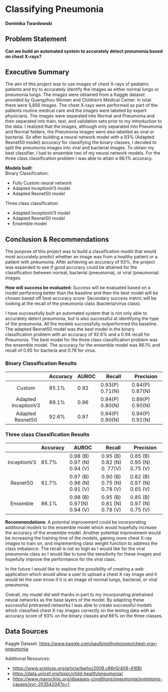 # Classifying Pneumonia
#### Dominika Twardowski

## Problem Statement
**Can we build an automated system to accurately detect pneumonia based on chest X-rays?**

## Executive Summary
The aim of this project was to use images of chest X-rays of pediatric patients and try to accurately identify the images as either normal lungs or pneumonia lungs. The images were obtained from a Kaggle dataset provided by Guangzhou Women and Children’s Medical Center. In total there were 5,856 images.  The chest X-rays were performed as part of the patients routine medical care and the images were labeled by expert physicians. The images were separated into Normal and Pneumonia and then separated into train, test, and validation sets prior to my introduction to the data.  I realized that the images, although only separated into Pneumonia and Normal folders, the Pneumonia images were also labelled as viral or bacterial. So after building a neural network model with a 93% (Adapted Resnet50 model) accuracy for classifying the binary classes, I decided to split the pneumonia images into viral and bacterial images. To obtain my best classifier, I had to ensemble two of my neural network models. For the three class classification problem I was able to attain a 86.1% accuracy.

**Models built**:   
Binary Classification:
- Fully Custom neural network
- Adapted InceptionV3 model
- Adapted Resnet50 model

Three class classification:
- Adapted InceptionV3 model
- Adapted Resnet50 model
- Ensemble model

## Conclusion & Recommendations

The purpose of this project was to build a classification model that would most accurately predict whether an image was from a healthy patient or a patient with pneumonia. After achieving an accuracy of 93%, the project was expanded to see if good accuracy could be attained for the classification between normal, bacterial (pneumonia), or viral (pneumonia) images.

**How will success be evaluated**: Success will be evaluated based on a model performing better than the baseline and then the best model will be chosen based off best accuracy score. Secondary success metric will be looking at the recall of the pneumonia class (bacteria/virus class).

I have successfully built an automated system that is not only able to accurately detect pneumonia, but is also successful at identifying the type of the pneumonia. All the models successfully outperformed the baseline. The adapted Resnet50 model was the best model in the binary classification problem with an accuracy of 92.6% and a 0.94 recall for Pneumonia. The best model for the three class classification problem was the ensemble model. The accuracy for the ensemble model was 86.1% and recall of 0.95 for bacteria and 0.78 for virus.

### Binary Classification Results
|                     	| Accuracy 	| AUROC 	| Recall            	| Precision         	|
|:-------------------:	|----------	|-------	|-------------------	|-------------------	|
| Custom              	| 85.1%    	| 0.92  	| 0.93(P)   0.71(N) 	| 0.84(P)   0.87(N) 	|
| Adapted InceptionV3 	| 89.1%    	| 0.96  	| 0.94(P)   0.80(N) 	| 0.89(P)   0.90(N) 	|
| Adapted Resnet50    	| 92.6%    	| 0.97  	| 0.94(P)   0.90(N) 	| 0.94(P)   0.91(N) 	|


### Three class Classification Results
|             	| Accuracy 	| AUROC                        	| Recall                       	| Precision                     	|
|:-----------:	|----------	|------------------------------	|------------------------------	|-------------------------------	|
| InceptionV3 	| 85.7%    	| 0.98 (B)  0.97 (N)  0.94 (V) 	| 0.95 (B)  0.82 (N)  0. 77(V) 	| 0.85 (B)   0.95 (N)  0.75 (V) 	|
| Resnet50    	| 81.7%    	| 0.97 (B)  0.96 (N)  0.91 (V) 	| 0.90 (B)  0.75 (N)  0.78 (V) 	| 0.82 (B)  0.97 (N)  0.65 (V)  	|
| Ensemble    	| 86.1%    	| 0.98 (B)  0.97(N)  0.94 (V)  	| 0.95 (B)  0.81 (N)  0.78 (V) 	| 0.85 (B)  0.97 (N)  0.75 (V)  	|


**Recommendations**:
  A potential improvement could be incorporating additional models to the ensemble model which would hopefully increase the accuracy of the ensemble model. Another potential improvement would be increasing the training time of the models, gaining more chest X-ray images to train on, and implementing class weight function to address the class imbalance. The recall is not as high as I would like for the viral pneumonia class so I would like to tune the sensitivity for these images and hopefully improve the performance for the viral class.

 In the future I would like to explore the possibility of creating a web application which would allow a user to upload a chest X-ray image and it would let the user know if it is an image of normal lungs, bacterial, or viral pneumonia. 

Overall, my model did well thanks in part to my  incorporating pretrained neural networks as the base layers of the model. By adapting these successful pretrained networks I was able to create successful models which classified chest X-ray images correctly on the testing data with an accuracy score of 93% on the binary classes and 86% on the three classes.

## Data Sources
Kaggle Dataset: https://www.kaggle.com/paultimothymooney/chest-xray-pneumonia

Additional Resources:  
- https://www.scielosp.org/article/bwho/2008.v86n5/408-416B/ 
- https://data.unicef.org/topic/child-health/pneumonia/ 
- https://www.mayoclinic.org/diseases-conditions/pneumonia/symptoms-causes/syc-20354204?p=1
